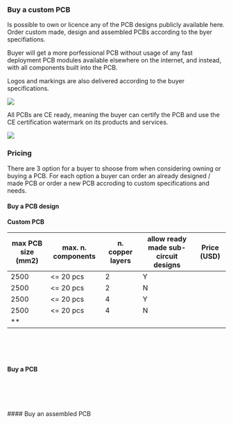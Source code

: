 ### Buy a custom PCB
Is possible to own or licence any of the PCB designs publicly available here. Order custom made, design and assembled PCBs according to the byer specifiations.

Buyer will get a more porfessional PCB without usage of any fast deployment PCB modules available elsewhere on the internet, and instead, with all components built into the PCB.  

Logos and markings are also delivered according to the buyer specifications.

![](https://github.com/aeonSolutions/PCB-Prototyping-Catalogue/blob/main/certified%20logos.png)

All PCBs are CE ready, meaning the buyer can certify the PCB and use the CE certification watermark on its products and services. 

![](https://github.com/aeonSolutions/PCB-Prototyping-Catalogue/blob/main/ownApcb.png)

### Pricing
There are 3 option for a buyer to shoose from when considering owning or buying a PCB. For each option a buyer can order an already designed / made PCB or order a new PCB accroding to custom specifications and needs.

#### Buy a PCB design 

**Custom PCB**

| max PCB size (mm2) | max. n. components | n. copper layers | allow ready made sub-circuit designs | Price (USD) |
|--------------------|--------------------|------------------|--------------------------------------|-------------|
|    2500            | <= 20 pcs          |  2               |             Y                        |             |
|    2500            | <= 20 pcs          |  2               |             N                        |             |
|    2500            | <= 20 pcs          |  4               |             Y                        |             |
|    2500            | <= 20 pcs          |  4               |             N                        |             |
|       **           |                    |                  |                                      |             |





<br />
<br />
<br />

#### Buy a PCB  

|  |  |
|-------------|------|


<br />
<br />
<br />
#### Buy an assembled PCB

|  |  |
|-------------|------|


<br />
<br />
<br />
